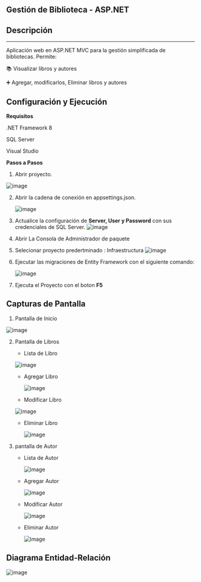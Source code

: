 ## Gestión de Biblioteca - ASP.NET

## Descripción
***
Aplicación web en ASP.NET MVC para la gestión simplificada de bibliotecas. Permite:

📚 Visualizar libros y autores

➕ Agregar, modificarlos, Eliminar libros y autores

## Configuración y Ejecución
**Requisitos**

.NET Framework 8

SQL Server

Visual Studio

**Pasos a Pasos**

1. Abrir proyecto.
   
![image](https://github.com/user-attachments/assets/c098ff6e-de48-433b-8871-1be271b4c36d)

2. Abrir la cadena de conexión en appsettings.json.
   
   ![image](https://github.com/user-attachments/assets/5ff9c459-4451-4eeb-854d-159a3276c610)
   
3. Actualice la configuración de **Server, User y Password** con sus credenciales de SQL Server.
![image](https://github.com/user-attachments/assets/11565437-943a-4a0b-8e42-8513ad14f559)
4. Abrir La Consola de Administrador de paquete
5. Selecionar proyecto predertminado : Infraestructura
![image](https://github.com/user-attachments/assets/00b3a303-6137-4773-a9ce-85be36111caf)

6. Ejecutar las migraciones de Entity Framework con el siguiente comando:

   ![image](https://github.com/user-attachments/assets/4239c729-297b-4a7a-a6e3-d5252bac5733)

7. Ejecuta el Proyecto con el boton **F5**

## Capturas de Pantalla

1. Pantalla de Inicio

![image](https://github.com/user-attachments/assets/6a7c629f-abc9-41a7-9fa4-d06cf5b4969e)

2. Pantalla de Libros

    - Lista de Libro
      
     ![image](https://github.com/user-attachments/assets/49b96a8d-5bdd-4632-a3ed-0d6959ad2f92)
    
    - Agregar Libro
    
      ![image](https://github.com/user-attachments/assets/26bba0b4-d60a-4762-bba5-0caf876c7e3a)
    
    - Modificar Libro
    
    ![image](https://github.com/user-attachments/assets/74f68e3e-a9ac-42d6-8bd9-8d8cef0780b1)
    
    - Eliminar Libro
    
      ![image](https://github.com/user-attachments/assets/59fc0910-bbbb-4f61-ac5c-e3c71a31d48c)

3. pantalla de Autor

    - Lista de Autor

      ![image](https://github.com/user-attachments/assets/d299638a-61ae-4374-85e3-e574f21869eb)

    - Agregar Autor

      ![image](https://github.com/user-attachments/assets/8508334a-669f-4944-9bba-f13b9990d628)

    - Modificar Autor

      ![image](https://github.com/user-attachments/assets/19d862ce-0b78-4cd6-8912-eb3cb4e6553a)

    - Eliminar Autor

      ![image](https://github.com/user-attachments/assets/bccbdca1-4b2f-4053-a8a8-0e5bf0aa5c0c)

## Diagrama Entidad-Relación


![image](https://github.com/user-attachments/assets/ad417b58-f092-49c0-a182-92cb12685742)



  

  


